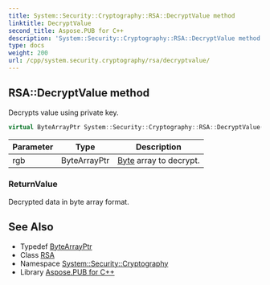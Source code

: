 ```yaml
---
title: System::Security::Cryptography::RSA::DecryptValue method
linktitle: DecryptValue
second_title: Aspose.PUB for C++
description: 'System::Security::Cryptography::RSA::DecryptValue method. Decrypts value using private key in C++.'
type: docs
weight: 200
url: /cpp/system.security.cryptography/rsa/decryptvalue/
---
```

## RSA::DecryptValue method


Decrypts value using private key.

```cpp
virtual ByteArrayPtr System::Security::Cryptography::RSA::DecryptValue(ByteArrayPtr rgb)
```


| Parameter | Type | Description |
| --- | --- | --- |
| rgb | ByteArrayPtr | [Byte](../../../system/byte/) array to decrypt. |

### ReturnValue

Decrypted data in byte array format.

## See Also

* Typedef [ByteArrayPtr](../../../system/bytearrayptr/)
* Class [RSA](../)
* Namespace [System::Security::Cryptography](../../)
* Library [Aspose.PUB for C++](../../../)

